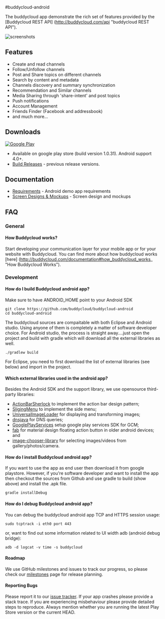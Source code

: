 #buddycloud-android 

The buddycloud app demonstrate the rich set of features provided by the [Buddycloud REST API] (http://buddycloud.com/api "buddycloud REST API").

![screenshots](https://raw.githubusercontent.com/buddycloud/buddycloud-android/master/screenshots.png)

## Features

* Create and read channels 
* Follow/Unfollow channels
* Post and Share topics on different channels
* Search by content and metadata
* Channels discovery and summary synchronization
* Recommendation and Similar channels
* Media Sharing through 'share-intent' and post topics 
* Push notifications
* Account Management
* Friends Finder (Facebook and addressbook)
* and much more...
 
## Downloads

[![Google Play](http://developer.android.com/images/brand/en_generic_rgb_wo_45.png)](https://play.google.com/store/apps/details?id=com.buddycloud)

* Available on google play store (build version 1.0.31). Android support 4.0+.
* [Build Releases](http://downloads.buddycloud.com/packages/android/) - previous release versions.

## Documentation
 * [Requirements](https://docs.google.com/a/buddycloud.com/document/d/1c-vJ8lUbpZ47P-7gIpTtjhTL54d10aQkD0mI12uwEuA/edit) - Android demo app requirements
 * [Screen Designs & Mockups](https://buddycloud.mybalsamiq.com/projects/android/grid) - Screen design and mockups

## FAQ

### General

#### How Buddycloud works?

Start developing your communication layer for your mobile app or for your website with Buddycloud. You can find more about how buddycloud works [here] (http://buddycloud.com/documentation#how_buddycloud_works_ "How Buddycloud Works").


### Development

#### How do I build Buddycloud android app?

Make sure to have ANDROID_HOME point to your Android SDK

	git clone https://github.com/buddycloud/buddycloud-android
	cd buddycloud-android

The buddycloud sources are compaitable with both Eclipse and Android studio. Using anyone of them is completely a matter of software developer choice. For Android studio, the process is straight away....just open the project and build with gradle which will download all the external libraries as well.

	./gradlew build

For Eclipse, you need to first download the list of external libraries (see below) and import in the project.

#### Which external libraries used in the android app? 

Besides the Android SDK and the support library, we use opensource third-party libraries:

* [ActionBarSherlock](https://github.com/JakeWharton/ActionBarSherlock) to implement the action bar design pattern; 
* [SligingMenu](https://github.com/jfeinstein10/SlidingMenu) to implement the side menu;
* [UniversalImageLoader](https://github.com/nostra13/Android-Universal-Image-Loader) for displaying and transforming images;
* [dnsjava](http://www.xbill.org/dnsjava/) for DNS queries;
* [GooglePlayServices](https://developer.android.com/google/play-services/setup.html) setup google play services SDK for GCM;
* [fab](https://github.com/shell-software/fab) for material design floating action button in older android devices; and
* [image-chooser-library](https://github.com/coomar2841/image-chooser-library) for selecting images/videos from gallery/photos/camera.

#### How do I install Buddycloud android app?

If you want to use the app as end user then download it from google playstore. However, if you're software developer and want to install the app then checkout the sources from Github and use gradle to build (show above) and install the .apk file.

	gradle installDebug

#### How do I debug Buddycloud android app?

You can debug the buddycloud android app TCP and HTTPS session usage:

	sudo tcptrack -i eth0 port 443

or, want to find out some information related to UI width adb (android debug bridge):

    adb -d logcat -v time -s buddycloud
    
#### Roadmap

We use GitHub milestones and issues to track our progress, so please check our [milestones](https://github.com/buddycloud/buddycloud-android/milestones) page for release planning. 

#### Reporting Bugs

Please report it to our [issue tracker][issues]. If your app crashes please
provide a stack trace. If you are experiencing misbehaviour please provide
detailed steps to reproduce. Always mention whether you are running the latest
Play Store version or the current HEAD.

[issues]: https://github.com/buddycloud/buddycloud-android/issues
